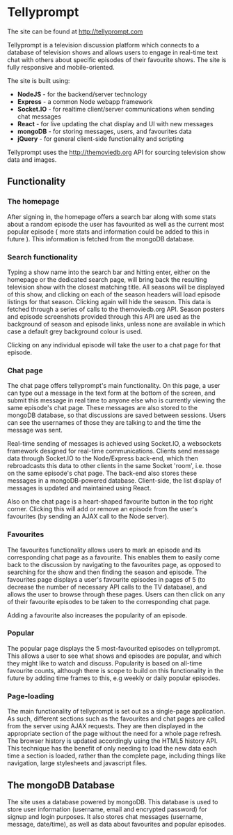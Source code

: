 # Tellyprompt

The site can be found at http://tellyprompt.com

Tellyprompt is a television discussion platform which connects to a database of television shows and allows users to engage in real-time text chat with others about specific episodes of their favourite shows. The site is fully responsive and mobile-oriented.

The site is built using:
* **NodeJS** - for the backend/server technology
* **Express** - a common Node webapp framework
* **Socket.IO** - for realtime client/server communications when sending chat messages
* **React** - for live updating the chat display and UI with new messages
* **mongoDB** - for storing messages, users, and favourites data
* **jQuery** - for general client-side functionality and scripting

Tellyprompt uses the http://themoviedb.org API for sourcing television show data and images.

## Functionality

### The homepage

After signing in, the homepage offers a search bar along with some stats about a random episode the user has favourited as well as the current most popular episode ( more stats and information could be added to this in future ). This information is fetched from the mongoDB database.

### Search functionality

Typing a show name into the search bar and hitting enter, either on the homepage or the dedicated search page, will bring back the resulting television show with the closest matching title. All seasons will be displayed of this show, and clicking on each of the season headers will load episode listings for that season. Clicking again will hide the season. This data is fetched through a series of calls to the themoviedb.org API. Season posters and episode screenshots provided through this API are used as the background of season and episode links, unless none are available in which case a default grey background colour is used.

Clicking on any individual episode will take the user to a chat page for that episode.

### Chat page

The chat page offers tellyprompt's main functionality. On this page, a user can type out a message in the text form at the bottom of the screen, and submit this message in real time to anyone else who is currently viewing the same episode's chat page. These messages are also stored to the mongoDB database, so that discussions are saved between sessions. Users can see the usernames of those they are talking to and the time the message was sent.

Real-time sending of messages is achieved using Socket.IO, a websockets framework designed for real-time communications. Clients send message data through Socket.IO to the Node/Express back-end, which then rebroadcasts this data to other clients in the same Socket 'room', i.e. those on the same episode's chat page. The back-end also stores these messages in a mongoDB-powered database. Client-side, the list display of messages is updated and maintained using React.

Also on the chat page is a heart-shaped favourite button in the top right corner. Clicking this will add or remove an episode from the user's favourites (by sending an AJAX call to the Node server). 

### Favourites

The favourites functionality allows users to mark an episode and its corresponding chat page as a favourite. This enables them to easily come back to the discussion by navigating to the favourites page, as opposed to searching for the show and then finding the season and episode. The favourites page displays a user's favourite episodes in pages of 5 (to decrease the number of necessary API calls to the TV database), and allows the user to browse through these pages. Users can then click on any of their favourite episodes to be taken to the corresponding chat page.

Adding a favourite also increases the popularity of an episode.

### Popular

The popular page displays the 5 most-favourited episodes on tellyprompt. This allows a user to see what shows and episodes are popular, and which they might like to watch and discuss. Popularity is  based on all-time favourite counts, although there is scope to build on this functionality in the future by adding time frames to this, e.g weekly or daily popular episodes.

### Page-loading

The main functionality of tellyprompt is set out as a single-page application. As such, different sections such as the favourites and chat pages are called from the server using AJAX requests. They are then displayed in the appropriate section of the page without the need for a whole page refresh. The browser history is updated accordingly using the HTML5 history API. This technique has the benefit of only needing to load the new data each time a section is loaded, rather than the complete page, including things like navigation, large stylesheets and javascript files.

## The mongoDB Database

The site uses a database powered by mongoDB. This database is used to store user information (username, email and encrypted password) for signup and login purposes. It also stores chat messages (username, message, date/time), as well as data about favourites and popular episodes.



